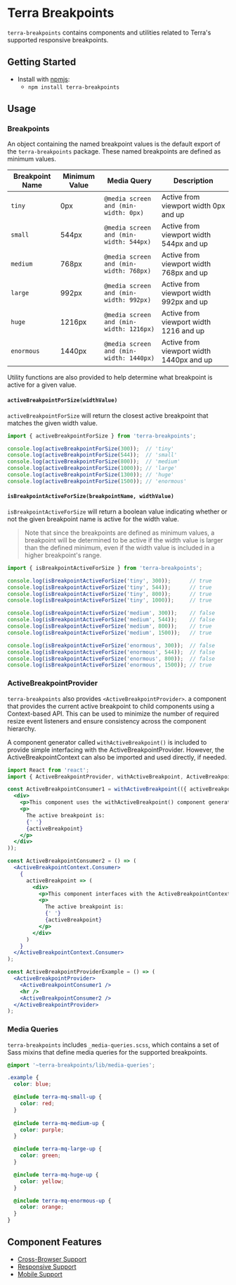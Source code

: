 # Terra Breakpoints

`terra-breakpoints` contains components and utilities related to Terra's supported responsive breakpoints.

## Getting Started

- Install with [npmjs](https://www.npmjs.com):
  - `npm install terra-breakpoints`

## Usage

### Breakpoints 

An object containing the named breakpoint values is the default export of the `terra-breakpoints` package. These named breakpoints are defined as minimum values.

|Breakpoint Name|Minimum Value|Media Query|Description|
|---|---|---|---|
|`tiny`|0px|`@media screen and (min-width: 0px)`| Active from viewport width 0px and up |
|`small`|544px|`@media screen and (min-width: 544px)`|Active from viewport width 544px and up|
|`medium`|768px|`@media screen and (min-width: 768px)`|Active from viewport width 768px and up|
|`large`|992px|`@media screen and (min-width: 992px)`|Active from viewport width 992px and up|
|`huge`|1216px|`@media screen and (min-width: 1216px)`|Active from viewport width 1216 and up|
|`enormous`|1440px|`@media screen and (min-width: 1440px)`|Active from viewport width 1440px and up|

Utility functions are also provided to help determine what breakpoint is active for a given value.

#### `activeBreakpointForSize(widthValue)`

`activeBreakpointForSize` will return the closest active breakpoint that matches the given width value.

```jsx
import { activeBreakpointForSize } from 'terra-breakpoints';

console.log(activeBreakpointForSize(300));  // 'tiny'
console.log(activeBreakpointForSize(544));  // 'small'
console.log(activeBreakpointForSize(800));  // 'medium'
console.log(activeBreakpointForSize(1000)); // 'large'
console.log(activeBreakpointForSize(1300)); // 'huge'
console.log(activeBreakpointForSize(1500)); // 'enormous'
```

#### `isBreakpointActiveForSize(breakpointName, widthValue)`

`isBreakpointActiveForSize` will return a boolean value indicating whether or not the given breakpoint name is active for the width value.

> Note that since the breakpoints are defined as minimum values, a breakpoint will be determined to be active if the width value is larger than the defined minimum, even if the width value is included in a higher breakpoint's range.

```jsx
import { isBreakpointActiveForSize } from 'terra-breakpoints';

console.log(isBreakpointActiveForSize('tiny', 300));      // true
console.log(isBreakpointActiveForSize('tiny', 544));      // true
console.log(isBreakpointActiveForSize('tiny', 800));      // true
console.log(isBreakpointActiveForSize('tiny', 1000));     // true

console.log(isBreakpointActiveForSize('medium', 300));    // false
console.log(isBreakpointActiveForSize('medium', 544));    // false
console.log(isBreakpointActiveForSize('medium', 800));    // true
console.log(isBreakpointActiveForSize('medium', 1500));   // true

console.log(isBreakpointActiveForSize('enormous', 300));  // false
console.log(isBreakpointActiveForSize('enormous', 544));  // false
console.log(isBreakpointActiveForSize('enormous', 800));  // false
console.log(isBreakpointActiveForSize('enormous', 1500)); // true
```

### ActiveBreakpointProvider

`terra-breakpoints` also provides `<ActiveBreakpointProvider>`. a component that provides the current active breakpoint to child components using a Context-based API. This can be used to minimize the number of required resize event listeners and ensure consistency across the component hierarchy.

A component generator called `withActiveBreakpoint()` is included to provide simple interfacing with the ActiveBreakpointProvider. However, the ActiveBreakpointContext can also be imported and used directly, if needed.

```jsx
import React from 'react';
import { ActiveBreakpointProvider, withActiveBreakpoint, ActiveBreakpointContext } from 'terra-breakpoints';

const ActiveBreakpointConsumer1 = withActiveBreakpoint(({ activeBreakpoint }) => (
  <div>
    <p>This component uses the withActiveBreakpoint() component generator to interface with the ActiveBreakpointProvider.</p>
    <p>
      The active breakpoint is:
      {' '}
      {activeBreakpoint}
    </p>
  </div>
));

const ActiveBreakpointConsumer2 = () => (
  <ActiveBreakpointContext.Consumer>
    {
      activeBreakpoint => (
        <div>
          <p>This component interfaces with the ActiveBreakpointContext directly.</p>
          <p>
            The active breakpoint is:
            {' '}
            {activeBreakpoint}
          </p>
        </div>
      )
    }
  </ActiveBreakpointContext.Consumer>
);

const ActiveBreakpointProviderExample = () => (
  <ActiveBreakpointProvider>
    <ActiveBreakpointConsumer1 />
    <hr />
    <ActiveBreakpointConsumer2 />
  </ActiveBreakpointProvider>
);
```

### Media Queries

`terra-breakpoints` includes `_media-queries.scss`, which contains a set of Sass mixins that define media queries for the supported breakpoints.

```scss
@import '~terra-breakpoints/lib/media-queries';

.example {
  color: blue;

  @include terra-mq-small-up {
    color: red;
  }
  
  @include terra-mq-medium-up {
    color: purple;
  }

  @include terra-mq-large-up {
    color: green;
  }

  @include terra-mq-huge-up {
    color: yellow;
  }

  @include terra-mq-enormous-up {
    color: orange;
  }
}
```

## Component Features
* [Cross-Browser Support](https://engineering.cerner.com/terra-ui/#/getting-started/terra-ui/features)
* [Responsive Support](https://github.com/cerner/terra-ui/blob/master/src/terra-dev-site/contributing/ComponentStandards.e.contributing.md#responsive-support)
* [Mobile Support](https://github.com/cerner/terra-ui/blob/master/src/terra-dev-site/contributing/ComponentStandards.e.contributing.md#mobile-support)
